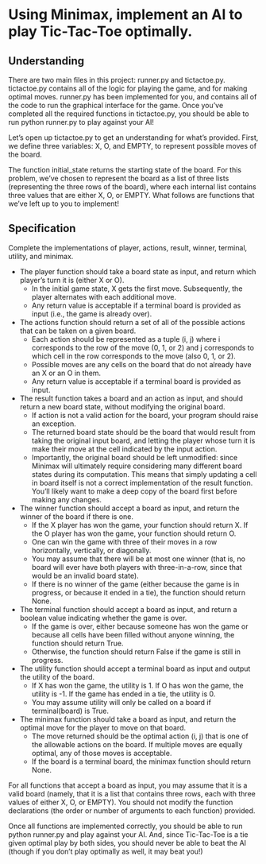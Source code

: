 # Using Minimax, implement an AI to play Tic-Tac-Toe optimally.

## Understanding

There are two main files in this project: runner.py and tictactoe.py. tictactoe.py contains all of the logic for playing the game, and for making optimal moves. runner.py has been implemented for you, and contains all of the code to run the graphical interface for the game. Once you’ve completed all the required functions in tictactoe.py, you should be able to run python runner.py to play against your AI!

Let’s open up tictactoe.py to get an understanding for what’s provided. First, we define three variables: X, O, and EMPTY, to represent possible moves of the board.

The function initial_state returns the starting state of the board. For this problem, we’ve chosen to represent the board as a list of three lists (representing the three rows of the board), where each internal list contains three values that are either X, O, or EMPTY. What follows are functions that we’ve left up to you to implement!

## Specification

Complete the implementations of player, actions, result, winner, terminal, utility, and minimax.

- The player function should take a board state as input, and return which player’s turn it is (either X or O).
    * In the initial game state, X gets the first move. Subsequently, the player alternates with each additional move.
    * Any return value is acceptable if a terminal board is provided as input (i.e., the game is already over).
- The actions function should return a set of all of the possible actions that can be taken on a given board.
    * Each action should be represented as a tuple (i, j) where i corresponds to the row of the move (0, 1, or 2) and j corresponds to which cell in the row corresponds to the move (also 0, 1, or 2).
    * Possible moves are any cells on the board that do not already have an X or an O in them.
    * Any return value is acceptable if a terminal board is provided as input.
- The result function takes a board and an action as input, and should return a new board state, without modifying the original board.
    * If action is not a valid action for the board, your program should raise an exception.
    * The returned board state should be the board that would result from taking the original input board, and letting the player whose turn it is make their move at the cell indicated by the input action.
    * Importantly, the original board should be left unmodified: since Minimax will ultimately require considering many different board states during its computation. This means that simply updating a cell in board itself is not a correct implementation of the result function. You’ll likely want to make a deep copy of the board first before making any changes.
- The winner function should accept a board as input, and return the winner of the board if there is one.
    * If the X player has won the game, your function should return X. If the O player has won the game, your function should return O.
    * One can win the game with three of their moves in a row horizontally, vertically, or diagonally.
    * You may assume that there will be at most one winner (that is, no board will ever have both players with three-in-a-row, since that would be an invalid board state).
    * If there is no winner of the game (either because the game is in progress, or because it ended in a tie), the function should return None.
- The terminal function should accept a board as input, and return a boolean value indicating whether the game is over.
    * If the game is over, either because someone has won the game or because all cells have been filled without anyone winning, the function should return True.
    * Otherwise, the function should return False if the game is still in progress.
- The utility function should accept a terminal board as input and output the utility of the board.
    * If X has won the game, the utility is 1. If O has won the game, the utility is -1. If the game has ended in a tie, the utility is 0.
    * You may assume utility will only be called on a board if terminal(board) is True.
- The minimax function should take a board as input, and return the optimal move for the player to move on that board.
    * The move returned should be the optimal action (i, j) that is one of the allowable actions on the board. If multiple moves are equally optimal, any of those moves is acceptable.
    * If the board is a terminal board, the minimax function should return None.

For all functions that accept a board as input, you may assume that it is a valid board (namely, that it is a list that contains three rows, each with three values of either X, O, or EMPTY). You should not modify the function declarations (the order or number of arguments to each function) provided.

Once all functions are implemented correctly, you should be able to run python runner.py and play against your AI. And, since Tic-Tac-Toe is a tie given optimal play by both sides, you should never be able to beat the AI (though if you don’t play optimally as well, it may beat you!)

